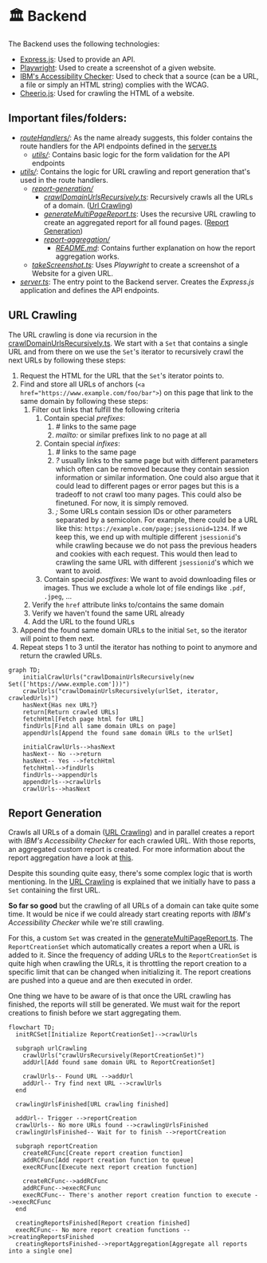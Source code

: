 # 🏛️ Backend

The Backend uses the following technologies:

- [Express.js](https://expressjs.com/de/): Used to provide an API.
- [Playwright](https://playwright.dev/): Used to create a screenshot of a given website.
- [IBM's Accessibility Checker](https://www.npmjs.com/package/accessibility-checker): Used to check that a source (can be a URL, a file or simply an HTML string) complies with the WCAG.
- [Cheerio.js](https://cheerio.js.org/): Used for crawling the HTML of a website.

## Important files/folders:

- _[routeHandlers/](./routeHandlers/)_: As the name already suggests, this folder contains the route handlers for the API endpoints defined in the [server.ts](server.ts)
  - _[utils/](./routeHandlers/utils/)_: Contains basic logic for the form validation for the API endpoints
- _[utils/](./utils/)_: Contains the logic for URL crawling and report generation that's used in the route handlers.
  - _[report-generation/](./utils/report-generation/)_
    - _[crawlDomainUrlsRecursively.ts](./utils/report-generation/crawlDomainUrlsRecursively.ts)_: Recursively crawls all the URLs of a domain. ([Url Crawling](#url-crawling))
    - _[generateMultiPageReport.ts](./utils/report-generation/generateMultiPageReport.ts)_: Uses the recursive URL crawling to create an aggregated report for all found pages. ([Report Generation](#report-generation))
    - _[report-aggregation/](./utils/report-generation/report-aggregation/)_
      - _[README.md](./utils/report-generation/report-aggregation/README.md)_: Contains further explanation on how the report aggregation works.
  - _[takeScreenshot.ts](./utils/takeScreenshot.ts)_: Uses _Playwright_ to create a screenshot of a Website for a given URL.
- _[server.ts](server.ts)_: The entry point to the Backend server. Creates the _Express.js_ application and defines the API endpoints.

## URL Crawling

The URL crawling is done via recursion in the [crawlDomainUrlsRecursively.ts](./utils/report-generation/crawlDomainUrlsRecursively.ts). We start with a `Set` that contains a single URL and from there on we use the `Set`'s iterator to recursively crawl the next URLs by following these steps:

1. Request the HTML for the URL that the `Set`'s iterator points to.
2. Find and store all URLs of anchors (`<a href="https://www.example.com/foo/bar">`) on this page that link to the same domain by following these steps:
   1. Filter out links that fulfill the following criteria
      1. Contain special _prefixes_:
         1. _#_ links to the same page
         2. _mailto:_ or similar prefixes link to no page at all
      2. Contain special _infixes_:
         1. _#_ links to the same page
         2. _?_ usually links to the same page but with different parameters which often can be removed because they contain session information or similar information. One could also argue that it could lead to different pages or error pages but this is a tradeoff to not crawl too many pages. This could also be finetuned. For now, it is simply removed.
         3. _;_ Some URLs contain session IDs or other parameters separated by a semicolon. For example, there could be a URL like this: `https://example.com/page;jsessionid=1234`. If we keep this, we end up with multiple different `jsessionid`'s while crawling because we do not pass the previous headers and cookies with each request. This would then lead to crawling the same URL with different `jsessionid`'s which we want to avoid.
      3. Contain special _postfixes_: We want to avoid downloading files or images. Thus we exclude a whole lot of file endings like `.pdf`, `.jpeg`, ...
   2. Verify the `href` attribute links to/contains the same domain
   3. Verify we haven't found the same URL already
   4. Add the URL to the found URLs
3. Append the found same domain URLs to the initial `Set`, so the iterator will point to them next.
4. Repeat steps 1 to 3 until the iterator has nothing to point to anymore and return the crawled URLs.

```mermaid
graph TD;
    initialCrawlUrls("crawlDomainUrlsRecursively(new Set(['https://www.exmple.com']))")
    crawlUrls("crawlDomainUrlsRecursively(urlSet, iterator, crawledUrls)")
    hasNext{Has nex URL?}
    return[Return crawled URLs]
    fetchHtml[Fetch page html for URL]
    findUrls[Find all same domain URLs on page]
    appendUrls[Append the found same domain URLs to the urlSet]

    initialCrawlUrls-->hasNext
    hasNext-- No -->return
    hasNext-- Yes -->fetchHtml
    fetchHtml-->findUrls
    findUrls-->appendUrls
    appendUrls-->crawlUrls
    crawlUrls-->hasNext
```

## Report Generation

Crawls all URLs of a domain ([URL Crawling](#url-crawling)) and in parallel creates a report with _IBM's Accessibility Checker_ for each crawled URL. With those reports, an aggregated custom report is created. For more information about the report aggregation have a look at [this](./utils/report-generation/report-aggregation/README.md).

Despite this sounding quite easy, there's some complex logic that is worth mentioning. In the [URL Crawling](#url-crawling) is explained that we initially have to pass a `Set` containing the first URL.

**So far so good** but the crawling of all URLs of a domain can take quite some time. It would be nice if we could already start creating reports with _IBM's Accessibility Checker_ while we're still crawling.

For this, a custom `Set` was created in the [generateMultiPageReport.ts](./utils/report-generation/generateMultiPageReport.ts). The `ReportCreationSet` which automatically creates a report when a URL is added to it. Since the frequency of adding URLs to the `ReportCreationSet` is quite high when crawling the URLs, it is throttling the report creation to a specific limit that can be changed when initializing it. The report creations are pushed into a queue and are then executed in order.

One thing we have to be aware of is that once the URL crawling has finished, the reports will still be generated. We must wait for the report creations to finish before we start aggregating them.

```mermaid
flowchart TD;
  initRCSet[Initialize ReportCreationSet]-->crawlUrls

  subgraph urlCrawling
    crawlUrls("crawlUrsRecursively(ReportCreationSet)")
    addUrl[Add found same domain URL to ReportCreationSet]

    crawlUrls-- Found URL -->addUrl
    addUrl-- Try find next URL -->crawlUrls
  end

  crawlingUrlsFinished[URL crawling finished]

  addUrl-- Trigger -->reportCreation
  crawlUrls-- No more URLs found -->crawlingUrlsFinished
  crawlingUrlsFinished-- Wait for to finish -->reportCreation

  subgraph reportCreation
    createRCFunc[Create report creation function]
    addRCFunc[Add report creation function to queue]
    execRCFunc[Execute next report creation function]

    createRCFunc-->addRCFunc
    addRCFunc-->execRCFunc
    execRCFunc-- There's another report creation function to execute -->execRCFunc
  end

  creatingReportsFinished[Report creation finished]
  execRCFunc-- No more report creation functions -->creatingReportsFinished
  creatingReportsFinished-->reportAggregation[Aggregate all reports into a single one]
```
